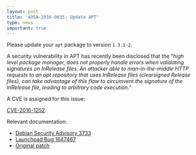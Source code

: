 ```yaml
---
layout: post
title: 'AOSA-2016-0035: Update APT'
type: news
important: true
---
```


Please update your `apt` package to version `1.3.1-2`.

A security vulnerability in APT has recently been disclosed that the *"high level package manager, does not properly handle errors when validating signatures on InRelease files. An attacker able to man-in-the-middle HTTP requests to an apt repository that uses InRelease files (clearsigned Release files), can take advantage of this flaw to circumvent the signature of the InRelease file, leading to arbitrary code execution."*

A CVE is assigned for this issue:

[CVE-2016-1252](http://www.cve.mitre.org/cgi-bin/cvename.cgi?name=CVE-2016-1252).

Relevant documentation:

- [Debian Security Advisory 3733](https://www.debian.org/security/2016/dsa-3733)
- [Launchpad Bug 1647467](https://bugs.launchpad.net/ubuntu/+source/apt/+bug/1647467)
- [Original patch](https://anonscm.debian.org/cgit/apt/apt.git/commit/?id=51be550c5c38a2e1ddfc2af50a9fab73ccf78026)